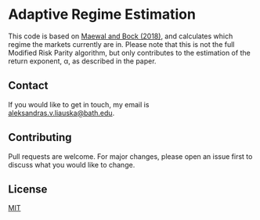# Adaptive Regime Estimation
This code is based on [Maewal and Bock (2018)](https://papers.ssrn.com/sol3/papers.cfm?abstract_id=3272080), and calculates which regime the markets currently are in. Please note that this is not the full Modified Risk Parity algorithm, but only contributes to the estimation of the return exponent, α, as described in the paper.

## Contact
If you would like to get in touch, my email is aleksandras.v.liauska@bath.edu.

## Contributing
Pull requests are welcome. For major changes, please open an issue first to discuss what you would like to change.

## License
[MIT](https://choosealicense.com/licenses/mit/)

